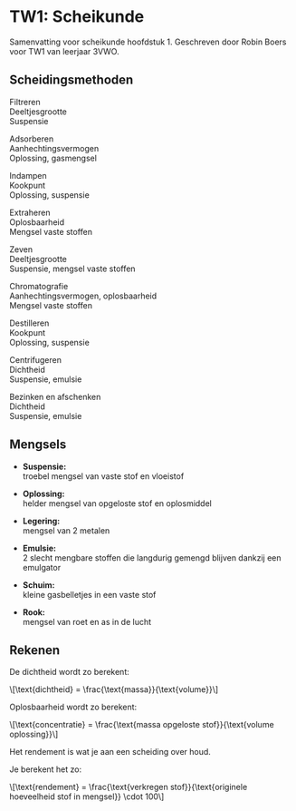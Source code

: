 # TW1: Scheikunde

Samenvatting voor scheikunde hoofdstuk 1. Geschreven door Robin Boers voor TW1 van leerjaar 3VWO.

## Scheidingsmethoden

Filtreren  
Deeltjesgrootte  
Suspensie

Adsorberen  
Aanhechtingsvermogen  
Oplossing, gasmengsel

Indampen  
Kookpunt  
Oplossing, suspensie

Extraheren  
Oplosbaarheid  
Mengsel vaste stoffen

Zeven  
Deeltjesgrootte  
Suspensie, mengsel vaste stoffen

Chromatografie  
Aanhechtingsvermogen, oplosbaarheid  
Mengsel vaste stoffen

Destilleren  
Kookpunt  
Oplossing, suspensie

Centrifugeren  
Dichtheid  
Suspensie, emulsie

Bezinken en afschenken  
Dichtheid  
Suspensie, emulsie

## Mengsels

- **Suspensie:**  
  troebel mengsel van vaste stof en vloeistof

- **Oplossing:**  
  helder mengsel van opgeloste stof en oplosmiddel

- **Legering:**  
  mengsel van 2 metalen

- **Emulsie:**  
  2 slecht mengbare stoffen die langdurig gemengd blijven dankzij een emulgator

- **Schuim:**  
  kleine gasbelletjes in een vaste stof

- **Rook:**  
  mengsel van roet en as in de lucht

## Rekenen

De dichtheid wordt zo berekent:

\\[\text{dichtheid} = \frac{\text{massa}}{\text{volume}}\\]

Oplosbaarheid wordt zo berekent:

\\[\text{concentratie} = \frac{\text{massa opgeloste stof}}{\text{volume oplossing}}\\]

Het rendement is wat je aan een scheiding over houd.

Je berekent het zo:

\\[\text{rendement} = \frac{\text{verkregen stof}}{\text{originele hoeveelheid stof in mengsel}} \cdot 100\\]
